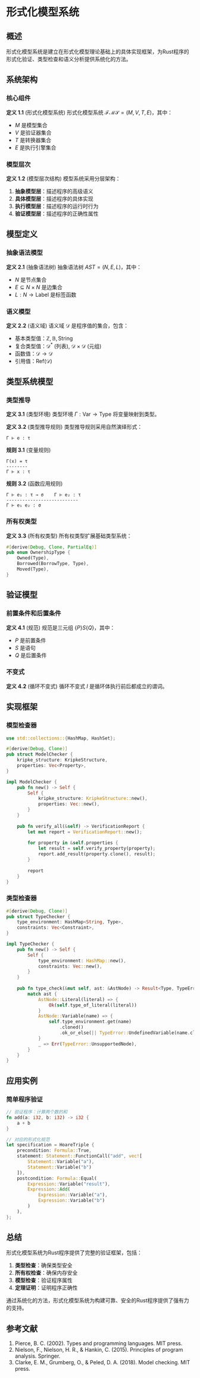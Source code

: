 ﻿# 形式化模型系统

## 概述

形式化模型系统是建立在形式化模型理论基础上的具体实现框架，为Rust程序的形式化验证、类型检查和语义分析提供系统化的方法。

## 系统架构

### 核心组件

**定义 1.1** (形式化模型系统)
形式化模型系统 $\mathcal{FMS} = (M, V, T, E)$，其中：

- $M$ 是模型集合
- $V$ 是验证器集合
- $T$ 是转换器集合
- $E$ 是执行引擎集合

### 模型层次

**定义 1.2** (模型层次结构)
模型系统采用分层架构：

1. **抽象模型层**：描述程序的高级语义
2. **具体模型层**：描述程序的具体实现
3. **执行模型层**：描述程序的运行时行为
4. **验证模型层**：描述程序的正确性属性

## 模型定义

### 抽象语法模型

**定义 2.1** (抽象语法树)
抽象语法树 $AST = (N, E, L)$，其中：

- $N$ 是节点集合
- $E \subseteq N \times N$ 是边集合
- $L: N \to \text{Label}$ 是标签函数

### 语义模型

**定义 2.2** (语义域)
语义域 $\mathcal{D}$ 是程序值的集合，包含：

- 基本类型值：$\mathbb{Z}, \mathbb{B}, \text{String}$
- 复合类型值：$\mathcal{D}^*$ (列表), $\mathcal{D} \times \mathcal{D}$ (元组)
- 函数值：$\mathcal{D} \to \mathcal{D}$
- 引用值：$\text{Ref}(\mathcal{D})$

## 类型系统模型

### 类型推导

**定义 3.1** (类型环境)
类型环境 $\Gamma: \text{Var} \to \text{Type}$ 将变量映射到类型。

**定义 3.2** (类型推导规则)
类型推导规则采用自然演绎形式：

```text
Γ ⊢ e : τ
```

**规则 3.1** (变量规则)

```text
Γ(x) = τ
--------
Γ ⊢ x : τ
```

**规则 3.2** (函数应用规则)

```text
Γ ⊢ e₁ : τ → σ    Γ ⊢ e₂ : τ
---------------------------
Γ ⊢ e₁ e₂ : σ
```

### 所有权类型

**定义 3.3** (所有权类型)
所有权类型扩展基础类型系统：

```rust
#[derive(Debug, Clone, PartialEq)]
pub enum OwnershipType {
    Owned(Type),
    Borrowed(BorrowType, Type),
    Moved(Type),
}
```

## 验证模型

### 前置条件和后置条件

**定义 4.1** (规范)
规范是三元组 $\{P\} S \{Q\}$，其中：

- $P$ 是前置条件
- $S$ 是语句
- $Q$ 是后置条件

### 不变式

**定义 4.2** (循环不变式)
循环不变式 $I$ 是循环体执行前后都成立的谓词。

## 实现框架

### 模型检查器

```rust
use std::collections::{HashMap, HashSet};

#[derive(Debug, Clone)]
pub struct ModelChecker {
    kripke_structure: KripkeStructure,
    properties: Vec<Property>,
}

impl ModelChecker {
    pub fn new() -> Self {
        Self {
            kripke_structure: KripkeStructure::new(),
            properties: Vec::new(),
        }
    }
    
    pub fn verify_all(&self) -> VerificationReport {
        let mut report = VerificationReport::new();
        
        for property in &self.properties {
            let result = self.verify_property(property);
            report.add_result(property.clone(), result);
        }
        
        report
    }
}
```

### 类型检查器

```rust
#[derive(Debug, Clone)]
pub struct TypeChecker {
    type_environment: HashMap<String, Type>,
    constraints: Vec<Constraint>,
}

impl TypeChecker {
    pub fn new() -> Self {
        Self {
            type_environment: HashMap::new(),
            constraints: Vec::new(),
        }
    }
    
    pub fn type_check(&mut self, ast: &AstNode) -> Result<Type, TypeError> {
        match ast {
            AstNode::Literal(literal) => {
                Ok(self.type_of_literal(literal))
            }
            AstNode::Variable(name) => {
                self.type_environment.get(name)
                    .cloned()
                    .ok_or_else(|| TypeError::UndefinedVariable(name.clone()))
            }
            _ => Err(TypeError::UnsupportedNode),
        }
    }
}
```

## 应用实例

### 简单程序验证

```rust
// 验证程序：计算两个数的和
fn add(a: i32, b: i32) -> i32 {
    a + b
}

// 对应的形式化规范
let specification = HoareTriple {
    precondition: Formula::True,
    statement: Statement::FunctionCall("add", vec![
        Statement::Variable("a"),
        Statement::Variable("b")
    ]),
    postcondition: Formula::Equal(
        Expression::Variable("result"),
        Expression::Add(
            Expression::Variable("a"),
            Expression::Variable("b")
        )
    ),
};
```

## 总结

形式化模型系统为Rust程序提供了完整的验证框架，包括：

1. **类型检查**：确保类型安全
2. **所有权检查**：确保内存安全
3. **模型检查**：验证程序属性
4. **定理证明**：证明程序正确性

通过系统化的方法，形式化模型系统为构建可靠、安全的Rust程序提供了强有力的支持。

## 参考文献

1. Pierce, B. C. (2002). Types and programming languages. MIT press.
2. Nielson, F., Nielson, H. R., & Hankin, C. (2015). Principles of program analysis. Springer.
3. Clarke, E. M., Grumberg, O., & Peled, D. A. (2018). Model checking. MIT press.

